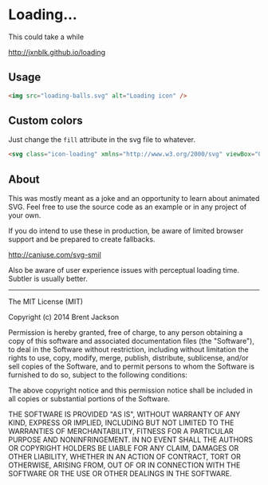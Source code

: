 # Loading...
This could take a while

http://jxnblk.github.io/loading

## Usage

```html
<img src="loading-balls.svg" alt="Loading icon" />
```

## Custom colors
Just change the `fill` attribute in the svg file to whatever.

```html
<svg class="icon-loading" xmlns="http://www.w3.org/2000/svg" viewBox="0 0 32 32" width="32" height="32" fill="blue">
```

## About
This was mostly meant as a joke and an opportunity to learn about animated SVG.
Feel free to use the source code as an example or in any project of your own.

If you do intend to use these in production, be aware of limited browser support
and be prepared to create fallbacks.

http://caniuse.com/svg-smil

Also be aware of user experience issues with perceptual loading time.
Subtler is usually better.

---

The MIT License (MIT)

Copyright (c) 2014 Brent Jackson

Permission is hereby granted, free of charge, to any person obtaining a copy
of this software and associated documentation files (the "Software"), to deal
in the Software without restriction, including without limitation the rights
to use, copy, modify, merge, publish, distribute, sublicense, and/or sell
copies of the Software, and to permit persons to whom the Software is
furnished to do so, subject to the following conditions:

The above copyright notice and this permission notice shall be included in
all copies or substantial portions of the Software.

THE SOFTWARE IS PROVIDED "AS IS", WITHOUT WARRANTY OF ANY KIND, EXPRESS OR
IMPLIED, INCLUDING BUT NOT LIMITED TO THE WARRANTIES OF MERCHANTABILITY,
FITNESS FOR A PARTICULAR PURPOSE AND NONINFRINGEMENT. IN NO EVENT SHALL THE
AUTHORS OR COPYRIGHT HOLDERS BE LIABLE FOR ANY CLAIM, DAMAGES OR OTHER
LIABILITY, WHETHER IN AN ACTION OF CONTRACT, TORT OR OTHERWISE, ARISING FROM,
OUT OF OR IN CONNECTION WITH THE SOFTWARE OR THE USE OR OTHER DEALINGS IN
THE SOFTWARE.


